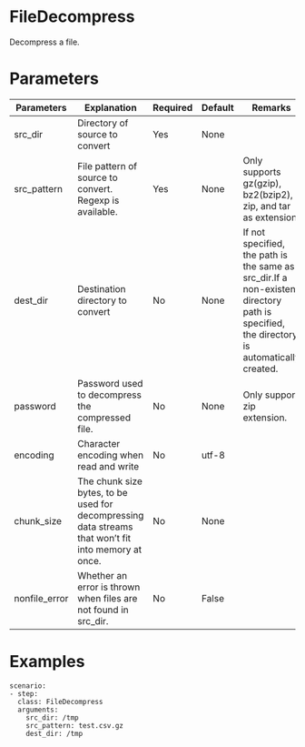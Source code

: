 # FileDecompress
Decompress a file.

# Parameters
|Parameters|Explanation|Required|Default|Remarks|
|----------|-----------|--------|-------|-------|
|src_dir|Directory of source to convert|Yes|None||
|src_pattern|File pattern of source to convert. Regexp is available.|Yes|None|Only supports gz(gzip), bz2(bzip2), zip, and tar as extension.|
|dest_dir|Destination directory to convert|No|None|If not specified, the path is the same as src_dir.If a non-existent directory path is specified, the directory is automatically created.|
|password|Password used to decompress the compressed file.|No|None|Only support zip extension.|
|encoding|Character encoding when read and write|No|utf-8||
|chunk_size|The chunk size bytes, to be used for decompressing data streams that won’t fit into memory at once.|No|None||
|nonfile_error|Whether an error is thrown when files are not found in src_dir.|No|False||

# Examples
```
scenario:
- step:
  class: FileDecompress
  arguments:
    src_dir: /tmp
    src_pattern: test.csv.gz
    dest_dir: /tmp
```
